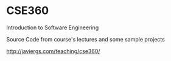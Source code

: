 # CSE360

Introduction to Software Engineering

Source Code from course's lectures and some sample projects

http://javiergs.com/teaching/cse360/
